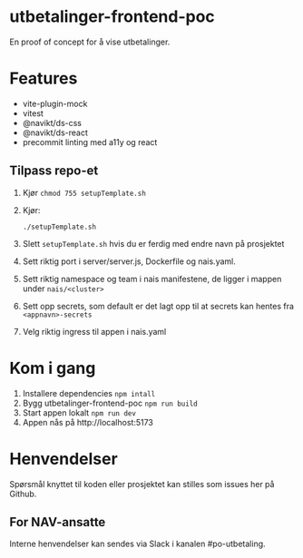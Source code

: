 # utbetalinger-frontend-poc

En proof of concept for å vise utbetalinger.

# Features

- vite-plugin-mock
- vitest
- @navikt/ds-css
- @navikt/ds-react
- precommit linting med a11y og react

## Tilpass repo-et

1. Kjør `chmod 755 setupTemplate.sh`
2. Kjør:
   ```
   ./setupTemplate.sh
   ```
3. Slett `setupTemplate.sh` hvis du er ferdig med endre navn på prosjektet

4. Sett riktig port i server/server.js, Dockerfile og nais.yaml.
5. Sett riktig namespace og team i nais manifestene, de ligger i mappen under `nais/<cluster>`
6. Sett opp secrets, som default er det lagt opp til at secrets kan hentes fra `<appnavn>-secrets`
7. Velg riktig ingress til appen i nais.yaml

# Kom i gang

1. Installere dependencies `npm intall`
2. Bygg utbetalinger-frontend-poc `npm run build`
3. Start appen lokalt `npm run dev`
4. Appen nås på http://localhost:5173

# Henvendelser

Spørsmål knyttet til koden eller prosjektet kan stilles som issues her på Github.

## For NAV-ansatte

Interne henvendelser kan sendes via Slack i kanalen #po-utbetaling.
